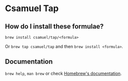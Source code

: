 # Csamuel Tap

## How do I install these formulae?

`brew install csamuel/tap/<formula>`

Or `brew tap csamuel/tap` and then `brew install <formula>`.

## Documentation

`brew help`, `man brew` or check [Homebrew's documentation](https://docs.brew.sh).
